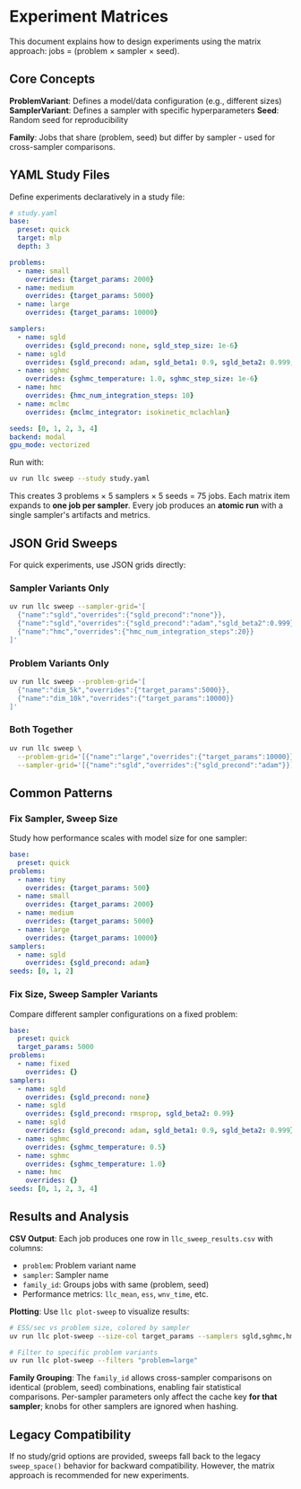 # Experiment Matrices

This document explains how to design experiments using the matrix approach: jobs = (problem × sampler × seed).


## Core Concepts

**ProblemVariant**: Defines a model/data configuration (e.g., different sizes)
**SamplerVariant**: Defines a sampler with specific hyperparameters
**Seed**: Random seed for reproducibility

**Family**: Jobs that share (problem, seed) but differ by sampler - used for cross-sampler comparisons.

## YAML Study Files

Define experiments declaratively in a study file:

```yaml
# study.yaml
base:
  preset: quick
  target: mlp
  depth: 3

problems:
  - name: small
    overrides: {target_params: 2000}
  - name: medium
    overrides: {target_params: 5000}
  - name: large
    overrides: {target_params: 10000}

samplers:
  - name: sgld
    overrides: {sgld_precond: none, sgld_step_size: 1e-6}
  - name: sgld
    overrides: {sgld_precond: adam, sgld_beta1: 0.9, sgld_beta2: 0.999, sgld_step_size: 1e-6}
  - name: sghmc
    overrides: {sghmc_temperature: 1.0, sghmc_step_size: 1e-6}
  - name: hmc
    overrides: {hmc_num_integration_steps: 10}
  - name: mclmc
    overrides: {mclmc_integrator: isokinetic_mclachlan}

seeds: [0, 1, 2, 3, 4]
backend: modal
gpu_mode: vectorized
```

Run with:

```bash
uv run llc sweep --study study.yaml
```

This creates 3 problems × 5 samplers × 5 seeds = 75 jobs. Each matrix item expands to **one job per sampler**. Every job produces an **atomic run** with a single sampler's artifacts and metrics.

## JSON Grid Sweeps

For quick experiments, use JSON grids directly:

### Sampler Variants Only

```bash
uv run llc sweep --sampler-grid='[
  {"name":"sgld","overrides":{"sgld_precond":"none"}},
  {"name":"sgld","overrides":{"sgld_precond":"adam","sgld_beta2":0.999}},
  {"name":"hmc","overrides":{"hmc_num_integration_steps":20}}
]'
```

### Problem Variants Only

```bash
uv run llc sweep --problem-grid='[
  {"name":"dim_5k","overrides":{"target_params":5000}},
  {"name":"dim_10k","overrides":{"target_params":10000}}
]'
```

### Both Together

```bash
uv run llc sweep \
  --problem-grid='[{"name":"large","overrides":{"target_params":10000}}]' \
  --sampler-grid='[{"name":"sgld","overrides":{"sgld_precond":"adam"}}]'
```

## Common Patterns

### Fix Sampler, Sweep Size

Study how performance scales with model size for one sampler:

```yaml
base:
  preset: quick
problems:
  - name: tiny
    overrides: {target_params: 500}
  - name: small
    overrides: {target_params: 2000}
  - name: medium
    overrides: {target_params: 5000}
  - name: large
    overrides: {target_params: 10000}
samplers:
  - name: sgld
    overrides: {sgld_precond: adam}
seeds: [0, 1, 2]
```

### Fix Size, Sweep Sampler Variants

Compare different sampler configurations on a fixed problem:

```yaml
base:
  preset: quick
  target_params: 5000
problems:
  - name: fixed
    overrides: {}
samplers:
  - name: sgld
    overrides: {sgld_precond: none}
  - name: sgld
    overrides: {sgld_precond: rmsprop, sgld_beta2: 0.99}
  - name: sgld
    overrides: {sgld_precond: adam, sgld_beta1: 0.9, sgld_beta2: 0.999}
  - name: sghmc
    overrides: {sghmc_temperature: 0.5}
  - name: sghmc
    overrides: {sghmc_temperature: 1.0}
  - name: hmc
    overrides: {}
seeds: [0, 1, 2, 3, 4]
```

## Results and Analysis

**CSV Output**: Each job produces one row in `llc_sweep_results.csv` with columns:
- `problem`: Problem variant name
- `sampler`: Sampler name
- `family_id`: Groups jobs with same (problem, seed)
- Performance metrics: `llc_mean`, `ess`, `wnv_time`, etc.

**Plotting**: Use `llc plot-sweep` to visualize results:

```bash
# ESS/sec vs problem size, colored by sampler
uv run llc plot-sweep --size-col target_params --samplers sgld,sghmc,hmc

# Filter to specific problem variants
uv run llc plot-sweep --filters "problem=large"
```

**Family Grouping**: The `family_id` allows cross-sampler comparisons on identical (problem, seed) combinations, enabling fair statistical comparisons. Per-sampler parameters only affect the cache key **for that sampler**; knobs for other samplers are ignored when hashing.

## Legacy Compatibility

If no study/grid options are provided, sweeps fall back to the legacy `sweep_space()` behavior for backward compatibility. However, the matrix approach is recommended for new experiments.